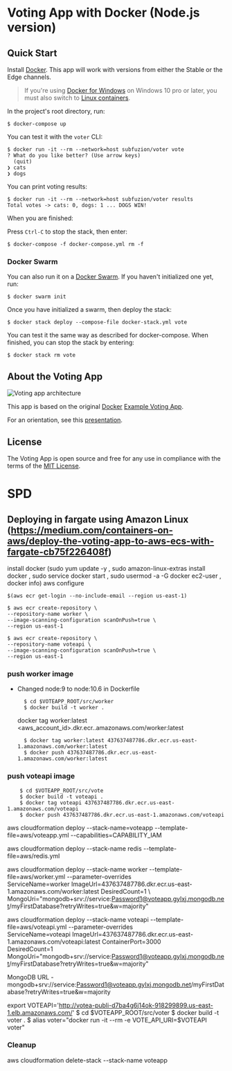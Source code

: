 # Voting App with Docker (Node.js version)

<!--
## Build Status

| Service  | Docker Image           | Build Status |
|:---------|:-----------------------|:-------------|
| API      | subfuzion/vote-api     | [![Docker build](https://img.shields.io/docker/build/subfuzion/vote-api.svg)](https://hub.docker.com/r/subfuzion/vote-api/)
| Worker   | subfuzion/vote-worker  | [![Docker build](https://img.shields.io/docker/build/subfuzion/vote-worker.svg)](https://hub.docker.com/r/subfuzion/vote-worker/)
| Auditor  | subfuzion/vote-auditor | [![Docker build](https://img.shields.io/docker/build/subfuzion/vote-auditor.svg)](https://hub.docker.com/r/subfuzion/vote-auditor/)
| Database | Mongo | [![Docker build](https://img.shields.io/docker/pulls/_/mongo.svg)](https://hub.docker.com/_/mongo/)
| Queue | Redis | [![Docker build](https://img.shields.io/docker/pulls/_/redis.svg)](https://hub.docker.com/_/redis/)

| Node.js Packages    | npm                    | Build Status |
|:--------------------|:-----------------------|:------------ |
| @subfuzion/database | [![npm (scoped)](https://img.shields.io/npm/v/@subfuzion/database.svg)](@subfuzion/database) | [![Travis](https://img.shields.io/travis/subfuzion/voting-app.svg)](https://travis-ci.org/subfuzion/voting-app)
| @subfuzion/queue    | [![npm (scoped)](https://img.shields.io/npm/v/@subfuzion/queue.svg)](@subfuzion/queue) | [![Travis](https://img.shields.io/travis/subfuzion/voting-app.svg)](https://travis-ci.org/subfuzion/voting-app)

-->

## Quick Start

Install [Docker](https://docs.docker.com/get-docker/).
This app will work with versions from either the Stable or the Edge channels.

> If you're using [Docker for Windows](https://docs.docker.com/docker-for-windows/) on Windows 10 pro or later, you must also switch to [Linux containers](https://docs.docker.com/docker-for-windows/#switch-between-windows-and-linux-containers).

In the project's root directory, run:

    $ docker-compose up

You can test it with the `voter` CLI:

```
$ docker run -it --rm --network=host subfuzion/voter vote
? What do you like better? (Use arrow keys)
  (quit)
❯ cats
❯ dogs
```

You can print voting results:

```
$ docker run -it --rm --network=host subfuzion/voter results
Total votes -> cats: 0, dogs: 1 ... DOGS WIN!
```

When you are finished:

Press `Ctrl-C` to stop the stack, then enter:

    $ docker-compose -f docker-compose.yml rm -f

### Docker Swarm

You can also run it on a [Docker Swarm](https://docs.docker.com/engine/swarm/).
If you haven't initialized one yet, run:

    $ docker swarm init

Once you have initialized a swarm, then deploy the stack:

    $ docker stack deploy --compose-file docker-stack.yml vote

You can test it the same way as described for docker-compose. When finished, you
can stop the stack by entering:

    $ docker stack rm vote

## About the Voting App

![Voting app architecture](https://raw.githubusercontent.com/subfuzion/voting-app/master/images/voting-app-arch-1.1.png)

This app is based on the original [Docker](https://docker.com) [Example Voting App](https://github.com/dockersamples/example-voting-app).

For an orientation, see this [presentation](http://bit.ly/voting-app-with-docker).

## License

The Voting App is open source and free for any use in compliance with the terms of the
[MIT License](https://github.com/subfuzion/voting-app/blob/master/LICENSE).




# SPD

## Deploying in fargate using Amazon Linux (https://medium.com/containers-on-aws/deploy-the-voting-app-to-aws-ecs-with-fargate-cb75f226408f)
install docker (sudo yum update -y  ,  sudo amazon-linux-extras install docker , sudo service docker start , sudo usermod -a -G docker ec2-user , docker info)
aws configure

    $(aws ecr get-login --no-include-email --region us-east-1)

    $ aws ecr create-repository \
    --repository-name worker \
    --image-scanning-configuration scanOnPush=true \
    --region us-east-1

    $ aws ecr create-repository \
    --repository-name voteapi \
    --image-scanning-configuration scanOnPush=true \
    --region us-east-1

    

### push worker image
- Changed node:9 to node:10.6 in Dockerfile

        $ cd $VOTEAPP_ROOT/src/worker
        $ docker build -t worker .

  docker tag worker:latest <aws_account_id>.dkr.ecr.<region>.amazonaws.com/worker:latest
    
        $ docker tag worker:latest 437637487786.dkr.ecr.us-east-1.amazonaws.com/worker:latest        
        $ docker push 437637487786.dkr.ecr.us-east-1.amazonaws.com/worker:latest

    
### push voteapi image
        $ cd $VOTEAPP_ROOT/src/vote    
        $ docker build -t voteapi .
        $ docker tag voteapi 437637487786.dkr.ecr.us-east-1.amazonaws.com/voteapi
        $ docker push 437637487786.dkr.ecr.us-east-1.amazonaws.com/voteapi

    
 aws cloudformation deploy --stack-name=voteapp --template-file=aws/voteapp.yml --capabilities=CAPABILITY_IAM
    
 aws cloudformation deploy --stack-name redis --template-file=aws/redis.yml
    
 aws cloudformation deploy --stack-name worker --template-file=aws/worker.yml --parameter-overrides \
 ServiceName=worker ImageUrl=437637487786.dkr.ecr.us-east-1.amazonaws.com/worker:latest DesiredCount=1 \ MongoUri="mongodb+srv://service:Password1@voteapp.gylxj.mongodb.net/myFirstDatabase?retryWrites=true&w=majority"   
 
 aws cloudformation deploy --stack-name voteapi --template-file=aws/voteapi.yml --parameter-overrides \
 ServiceName=voteapi ImageUrl=437637487786.dkr.ecr.us-east-1.amazonaws.com/voteapi:latest ContainerPort=3000 \
 DesiredCount=1 MongoUri="mongodb+srv://service:Password1@voteapp.gylxj.mongodb.net/myFirstDatabase?retryWrites=true&w=majority"
    
    
    
MongoDB URL - mongodb+srv://service:Password1@voteapp.gylxj.mongodb.net/myFirstDatabase?retryWrites=true&w=majority    
    
    
    
export VOTEAPI='http://votea-publi-d7ba4g6j14ok-918299899.us-east-1.elb.amazonaws.com/'
$ cd $VOTEAPP_ROOT/src/voter
$ docker build -t voter .
$ alias voter="docker run -it --rm -e VOTE_API_URI=$VOTEAPI voter"
    
    
### Cleanup
aws cloudformation delete-stack --stack-name voteapp
